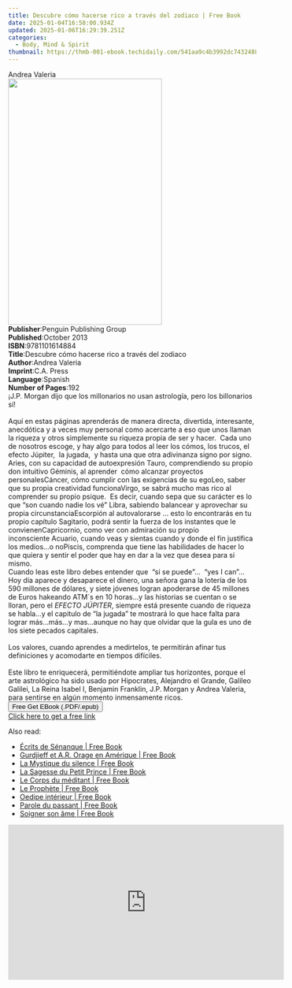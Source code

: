 ```yaml
---
title: Descubre cómo hacerse rico a través del zodiaco | Free Book
date: 2025-01-04T16:58:00.934Z
updated: 2025-01-06T16:29:39.251Z
categories:
  - Body, Mind & Spirit
thumbnail: https://thmb-001-ebook.techidaily.com/541aa9c4b3992dc743248855ccc44b85615e13336bb05cac6da63ce3a35d8f53.jpg
---
```

<main id="book-container">
  <div class="flex flex-col">
    <div class="book-brief flex-1 py-6 px-4 sm:p-6 md:py-10 md:px-8">
      <!-- brief-->
      <div class="book-brief-main">Andrea Valeria</div>
    </div>
    <div
      class="book-meta-info flex-1 grid gap-4 col-start-1 col-end-3 row-start-1 sm:mb-6 sm:grid-cols-4 lg:gap-6 lg:col-start-2 lg:row-end-6 lg:row-span-6 lg:mb-0"
    >
      <div
        class="book-meta-info-left place-content-center mt-4 p-4 text-sm leading-6 col-start-2 col-span-2 dark:text-slate-400"
      >
        <img
          class="w-full h-500 object-cover rounded-lg sm:h-255 sm:col-span-2 lg:col-span-full"
          src="https://img-001-ebook.techidaily.com/5c668f8176dea7015aec0e332d9913fbb2903c86fbaf1193847e7dab6bd05a1f.jpg"
          alt=""
          width="312"
          height="500"
        />
      </div>
      <div
        class="book-meta-info-right mt-2 col-start-1 row-start-2 col-span-3 self-center"
      >
        <!-- meta data  -->
        <div class="flex flex-col px-4 md:px-8">
          <div class="flex-1">
            <strong>Publisher</strong>:<span class="px-2"
              >Penguin Publishing Group</span
            >
          </div>
          <div class="flex-1">
            <strong>Published</strong>:<span class="px-2">October 2013</span>
          </div>
          <div class="flex-1">
            <strong>ISBN</strong>:<span class="px-2">9781101614884</span>
          </div>
          <div class="flex-1">
            <strong>Title</strong>:<span class="px-2"
              >Descubre cómo hacerse rico a través del zodiaco</span
            >
          </div>
          <div class="flex-1">
            <strong>Author</strong>:<span class="px-2">Andrea Valeria</span>
          </div>
          <div class="flex-1">
            <strong>Imprint</strong>:<span class="px-2">C.A. Press</span>
          </div>
          <div class="flex-1">
            <strong>Language</strong>:<span class="px-2">Spanish</span>
          </div>
          <div class="flex-1">
            <strong>Number of Pages</strong>:<span class="px-2">192</span>
          </div>
        </div>
      </div>
    </div>
    <div class="book-description flex-1 py-6 px-4 sm:p-6 md:py-10 md:px-8">
      <div class="book-description-main">
        <div accordion-content="" id="description">
          ¡J.P. Morgan dijo que los millonarios no usan astrología, pero los
          billonarios sí!<br /><br />Aquí en estas páginas aprenderás de manera
          directa, divertida, interesante, anecdótica y a veces muy personal
          como acercarte a eso que unos llaman la riqueza y otros simplemente su
          riqueza propia de ser y hacer.&nbsp; Cada uno de nosotros escoge, y
          hay algo para todos al leer los cómos, los trucos, el efecto
          Júpiter,&nbsp; la jugada,&nbsp; y hasta una que otra adivinanza signo
          por signo.<br />Aries, con su capacidad de autoexpresión&nbsp;Tauro,
          comprendiendo su propio don intuitivo&nbsp;Géminis, al aprender&nbsp;
          cómo alcanzar proyectos personalesCáncer, cómo cumplir con las
          exigencias de su egoLeo, saber que su propia creatividad
          funcionaVirgo, se sabrá mucho mas rico al comprender su propio
          psique.&nbsp; Es decir, cuando sepa que su carácter es lo que “son
          cuando nadie los vé”&nbsp;Libra, sabiendo balancear y aprovechar su
          propia circunstanciaEscorpión al autovalorarse … esto lo encontrarás
          en tu propio capítulo&nbsp;Sagitario, podrá sentir la fuerza de los
          instantes que le convienenCapricornio, como ver con admiración su
          propio inconsciente&nbsp;Acuario, cuando veas y sientas cuando y donde
          el fin justifica los medios…o noPiscis, comprenda que tiene las
          habilidades de hacer lo que quiera y sentir el poder que hay en dar a
          la vez que desea para si mismo.&nbsp;&nbsp;<br />Cuando leas este
          libro debes entender que&nbsp; “si se puede”…&nbsp; “yes I can”… Hoy
          día aparece y desaparece el dinero, una señora gana la lotería de los
          590 millones de dólares, y siete jóvenes logran apoderarse de 45
          millones de Euros hakeando ATM´s en 10 horas…y las historias se
          cuentan o se lloran, pero el <i>EFECTO JÚPITER</i>, siempre está
          presente cuando de riqueza se habla…y el capitulo de&nbsp;“la jugada”
          te mostrará lo que hace falta para lograr más…más…y mas…aunque no hay
          que olvidar que la gula es uno de los siete pecados
          capitales.&nbsp;&nbsp;<br /><br />Los valores, cuando aprendes a
          medirtelos, te permitirán afinar tus definiciones y acomodarte en
          tiempos difíciles.&nbsp;<br /><br />Este libro te enriquecerá,
          permitiéndote ampliar tus horizontes, porque el arte astrológico ha
          sido usado por Hipocrates, Alejandro el Grande, Galileo Galilei, La
          Reina Isabel I, Benjamin Franklin, J.P. Morgan y Andrea Valeria, para
          sentirse en algún momento inmensamente ricos.
        </div>
        <div class="accordion-fader"></div>
      </div>
    </div>
    <div class="book-excerpts flex-1 py-6 px-4 sm:p-6 md:py-10 md:px-8"></div>
    <div
      class="book-about-author flex-1 py-6 px-4 sm:p-6 md:py-10 md:px-8"
    ></div>
    <div class="book-free-get flex-1 py-6 px-4 sm:p-6 md:py-10 md:px-8">
      <button
        id="btn-free-get"
        class="bg-blue-500 hover:bg-blue-700 text-white font-bold py-2 px-4 rounded"
      >
        Free Get EBook (.PDF/.epub)
      </button>
      <div id="countdown-display" class="px-2 text-lg mt-2"></div>
      <a
        id="free-link"
        class="hidden bg-blue-500 hover:bg-blue-700 text-white font-bold py-2 px-4 rounded"
        href="https://www.ebooks.com/en-us/book/998652/descubre-c-mo-hacerse-rico-a-trav-s-del-zodiaco/andrea-valeria/"
        target="_blank"
        >Click here to get a free link</a
      >
    </div>
    <script>
      let countdownTime = 0;
      let countdownInterval = null;
      document
        .getElementById('btn-free-get')
        .addEventListener('click', startCountdown);
      function startCountdown() {
        countdownTime = new Date().getTime() + 60000 * 3;
        countdownInterval = setInterval(updateCountdown, 1000);
        document.getElementById('btn-free-get').disabled = true;
        document
          .getElementById('btn-free-get')
          .classList.add('bg-gray-500', 'cursor-not-allowed');
      }
      function updateCountdown() {
        let currentTime = new Date().getTime();
        let timeLeft = countdownTime - currentTime;
        let secondsLeft = Math.floor(timeLeft / 1000);
        document.getElementById('countdown-display').innerHTML =
          `Remaining time: ${secondsLeft} seconds.`;
        if (secondsLeft <= 0) {
          clearInterval(countdownInterval);
          document.getElementById('btn-free-get').classList.add('hidden');
          document.getElementById('free-link').classList.remove('hidden');
          document.getElementById('countdown-display').innerHTML = '';
        }
      }
    </script>
  </div>
</main>

<ins class="adsbygoogle"
      style="display:block"
      data-ad-client="ca-pub-7571918770474297"
      data-ad-slot="8358498916"
      data-ad-format="auto"
      data-full-width-responsive="true"></ins>
    

<span class="atpl-alsoreadstyle">Also read:</span>
<div><ul>
<li><a href="https://novels-ebooks.techidaily.com/210349096-9782226335579-ecrits-de-senanque/"><u>Écrits de Sénanque | Free Book</u></a></li>
<li><a href="https://novels-ebooks.techidaily.com/210348892-9782226331113-gurdjieff-et-ar-orage-en-amerique/"><u>Gurdjieff et A.R. Orage en Amérique | Free Book</u></a></li>
<li><a href="https://novels-ebooks.techidaily.com/210348984-9782226335906-la-mystique-du-silence/"><u>La Mystique du silence | Free Book</u></a></li>
<li><a href="https://novels-ebooks.techidaily.com/210349012-9782226330550-la-sagesse-du-petit-prince/"><u>La Sagesse du Petit Prince | Free Book</u></a></li>
<li><a href="https://novels-ebooks.techidaily.com/210348819-9782226308382-le-corps-du-meditant/"><u>Le Corps du méditant | Free Book</u></a></li>
<li><a href="https://novels-ebooks.techidaily.com/210348887-9782226304872-le-prophete/"><u>Le Prophète | Free Book</u></a></li>
<li><a href="https://novels-ebooks.techidaily.com/210348843-9782226309730-oedipe-interieur/"><u>Oedipe intérieur | Free Book</u></a></li>
<li><a href="https://novels-ebooks.techidaily.com/210348829-9782226309754-parole-du-passant/"><u>Parole du passant | Free Book</u></a></li>
<li><a href="https://novels-ebooks.techidaily.com/210349053-9782226335944-soigner-son-ame/"><u>Soigner son âme | Free Book</u></a></li>
</ul></div>

<!-- affiliate ads begin -->
<iframe width="560" height="315" src="https://www.youtube.com/embed/Jng92DT1n_Y?si=LvxQhsEJoymsM2iZ" title="YouTube video player" frameborder="0" allow="accelerometer; autoplay; clipboard-write; encrypted-media; gyroscope; picture-in-picture; web-share" referrerpolicy="strict-origin-when-cross-origin" allowfullscreen></iframe>
<!-- affiliate ads end -->


